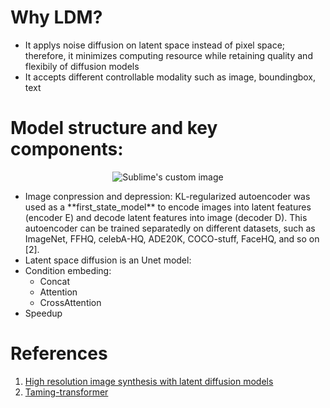 # Why LDM?
-  It applys noise diffusion on latent space instead of pixel space; therefore, it minimizes computing resource while retaining quality and flexibily of diffusion models
-  It accepts different controllable modality such as image, boundingbox, text
# Model structure and key components:
<div align="center">
  <img src="https://github.com/CompVis/latent-diffusion/raw/main/assets/modelfigure.png" alt="Sublime's custom image"/>
</div>

- <div align="left"> Image conpression and depression: KL-regularized autoencoder was used as a **first_state_model** to encode images into latent features (encoder E) and decode latent features into image (decoder D). This autoencoder can be trained separatedly on different datasets, such as ImageNet, FFHQ, celebA-HQ, ADE20K, COCO-stuff, FaceHQ, and so on [2].</div>
- Latent space diffusion is an Unet model:
- Condition embeding:
  - Concat
  - Attention
  - CrossAttention
- Speedup


# References
1. [High resolution image synthesis with latent diffusion models](https://arxiv.org/pdf/2112.10752.pdf)
2. [Taming-transformer](https://github.com/CompVis/taming-transformers)

